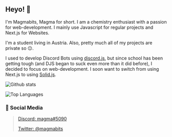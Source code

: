 ## Heyo! 🥰
I'm Magmabits, Magma for short. I am a chemistry enthusiast with a passion for web-development. I mainly use Javascript for regular projects and Next.js for Websites.

I'm a student living in Austria. Also, pretty much all of my projects are private so 😐.


I used to develop Discord Bots using [discord.js](https://www.npmjs.com/package/discord.js), but since school has been getting tough (and DJS began to suck even more than it did before), I decided to focus on web-development. I soon want to switch from using Next.js to using [Solid.js](https://www.solidjs.com).

![Github stats](https://github-readme-stats.vercel.app/api?username=magmabits&theme=jolly&show_icons=true&count_private=true)

![Top Languages](https://github-readme-stats.vercel.app/api/top-langs/?username=magmabits&layout=compact)

### 🌸 Social Media
> [Discord: magma#5090](https://discord.com/users/611292879201239051)
> 
> [Twitter: @magmabits](https://twitter.com/magmabits)
